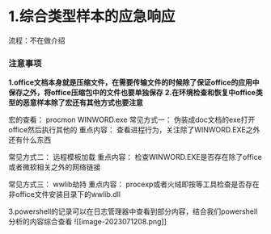 # 1.综合类型样本的应急响应
流程：不在做介绍

### 注意事项
**1.office文档本身就是压缩文件，在需要传输文件的时候除了保证office的应用中保存之外，将office压缩包中的文件也要单独保存**
**2.在环境检查和恢复中office类型的恶意样本除了宏还有其他方式也要注意**

宏的查看：
procmon
WINWORD.exe
常见方式一：
伪装成doc文档的exe打开office然后执行其他的
重点内容：
查看进程行为，关注除了WINWORD.EXE之外还有什么东西

常见方式二：
远程模板加载
重点内容：
检查WINWORD.EXE是否存在除了office或者微软相关之外的网络链接

常见方式三：
wwlib劫持
重点内容：
procexp或者火绒即按等工具检查是否存在非office文件安装目录下的wwlib.dll

3.powershell的记录可以在日志管理器中查看到部分内容，结合我们powershell分析的内容综合查看
![[image-2023071208.png]]

